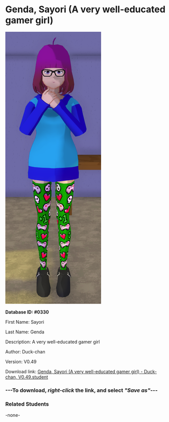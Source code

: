 # Genda, Sayori (A very well-educated gamer girl)

<img src="../../Files/Images/Genda, Sayori (A very well-educated gamer girl).png" title="Genda, Sayori (A very well-educated gamer girl) - Duck-chan, V0.49">

**Database ID: #0330**

First Name: Sayori

Last Name: Genda

Description: A very well-educated gamer girl

Author: Duck-chan

Version: V0.49

Download link: <a href="https://raw.githubusercontent.com/Arbiter1223/Daigaku-Gurashi-Custom-Students/master/Files/Student%20Files/Genda%2C%20Sayori%20(A%20very%20well-educated%20gamer%20girl)%20-%20Duck-chan%2C%20V0.49.student">Genda, Sayori (A very well-educated gamer girl) - Duck-chan, V0.49.student</a>

### ---**To download, _right-click_ the link, and select _"Save as"_**---

### Related Students

-none-
